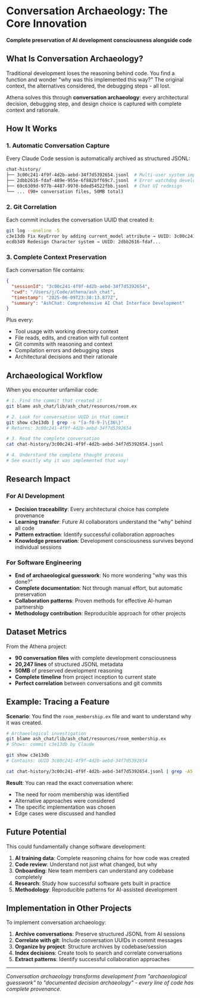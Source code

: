 # Conversation Archaeology: The Core Innovation

**Complete preservation of AI development consciousness alongside code**

## What Is Conversation Archaeology?

Traditional development loses the reasoning behind code. You find a function and wonder "why was this implemented this way?" The original context, the alternatives considered, the debugging steps - all lost.

Athena solves this through **conversation archaeology**: every architectural decision, debugging step, and design choice is captured with complete context and rationale.

## How It Works

### 1. Automatic Conversation Capture
Every Claude Code session is automatically archived as structured JSONL:

```bash
chat-history/
├── 3c00c241-4f9f-4d2b-aebd-34f7d5392654.jsonl  # Multi-user system implementation
├── 2dbb2616-fdaf-489e-955e-6f882bff69c7.jsonl  # Error watchdog development  
├── 69c6309d-977b-4487-9970-bded54522fbb.jsonl  # Chat UI redesign
└── ... (90+ conversation files, 50MB total)
```

### 2. Git Correlation
Each commit includes the conversation UUID that created it:

```bash
git log --oneline -5
c3e13db Fix KeyError by adding current_model attribute → UUID: 3c00c241-4f9f...
ecdb349 Redesign Character system → UUID: 2dbb2616-fdaf...
```

### 3. Complete Context Preservation
Each conversation file contains:

```json
{
  "sessionId": "3c00c241-4f9f-4d2b-aebd-34f7d5392654",
  "cwd": "/Users/j/Code/athena/ash_chat", 
  "timestamp": "2025-06-09T23:38:13.877Z",
  "summary": "AshChat: Comprehensive AI Chat Interface Development"
}
```

Plus every:
- Tool usage with working directory context
- File reads, edits, and creation with full content
- Git commits with reasoning and context  
- Compilation errors and debugging steps
- Architectural decisions and their rationale

## Archaeological Workflow

When you encounter unfamiliar code:

```bash
# 1. Find the commit that created it
git blame ash_chat/lib/ash_chat/resources/room.ex

# 2. Look for conversation UUID in that commit
git show c3e13db | grep -o "[a-f0-9-]\{36\}"
# Returns: 3c00c241-4f9f-4d2b-aebd-34f7d5392654

# 3. Read the complete conversation
cat chat-history/3c00c241-4f9f-4d2b-aebd-34f7d5392654.jsonl

# 4. Understand the complete thought process
# See exactly why it was implemented that way!
```

## Research Impact

### For AI Development
- **Decision traceability**: Every architectural choice has complete provenance
- **Learning transfer**: Future AI collaborators understand the "why" behind all code
- **Pattern extraction**: Identify successful collaboration approaches
- **Knowledge preservation**: Development consciousness survives beyond individual sessions

### For Software Engineering
- **End of archaeological guesswork**: No more wondering "why was this done?"
- **Complete documentation**: Not through manual effort, but automatic preservation
- **Collaboration patterns**: Proven methods for effective AI-human partnership
- **Methodology contribution**: Reproducible approach for other projects

## Dataset Metrics

From the Athena project:
- **90 conversation files** with complete development consciousness
- **20,247 lines** of structured JSONL metadata
- **50MB** of preserved development reasoning
- **Complete timeline** from project inception to current state
- **Perfect correlation** between conversations and git commits

## Example: Tracing a Feature

**Scenario**: You find the `room_membership.ex` file and want to understand why it was created.

```bash
# Archaeological investigation
git blame ash_chat/lib/ash_chat/resources/room_membership.ex
# Shows: commit c3e13db by Claude

git show c3e13db
# Contains: UUID 3c00c241-4f9f-4d2b-aebd-34f7d5392654

cat chat-history/3c00c241-4f9f-4d2b-aebd-34f7d5392654.jsonl | grep -A5 -B5 "room_membership"
```

**Result**: You can read the exact conversation where:
- The need for room membership was identified
- Alternative approaches were considered  
- The specific implementation was chosen
- Edge cases were discussed and handled

## Future Potential

This could fundamentally change software development:

1. **AI training data**: Complete reasoning chains for how code was created
2. **Code review**: Understand not just what changed, but why
3. **Onboarding**: New team members can understand any codebase completely
4. **Research**: Study how successful software gets built in practice
5. **Methodology**: Reproducible patterns for AI-assisted development

## Implementation in Other Projects

To implement conversation archaeology:

1. **Archive conversations**: Preserve structured JSONL from AI sessions
2. **Correlate with git**: Include conversation UUIDs in commit messages
3. **Organize by project**: Structure archives by codebase/session
4. **Index decisions**: Create tools to search and correlate conversations
5. **Extract patterns**: Identify successful collaboration approaches

---

*Conversation archaeology transforms development from "archaeological guesswork" to "documented decision archaeology" - every line of code has complete provenance.*
